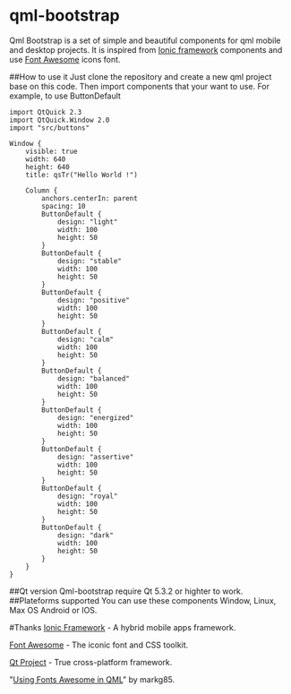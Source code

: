 qml-bootstrap
=============
Qml Bootstrap is a set of simple and beautiful components for qml mobile and desktop projects. It is inspired from [Ionic framework](http://ionicframework.com/) components and use [Font Awesome](http://fortawesome.github.io/Font-Awesome/) icons font.

##How to use it
Just clone the repository and create a new qml project base on this code. Then import components that your want to use. For example, to use ButtonDefault
```
import QtQuick 2.3
import QtQuick.Window 2.0
import "src/buttons"

Window {
    visible: true
    width: 640
    height: 640
    title: qsTr("Hello World !")

    Column {
        anchors.centerIn: parent
        spacing: 10
        ButtonDefault {
            design: "light"
            width: 100
            height: 50
        }
        ButtonDefault {
            design: "stable"
            width: 100
            height: 50
        }
        ButtonDefault {
            design: "positive"
            width: 100
            height: 50
        }
        ButtonDefault {
            design: "calm"
            width: 100
            height: 50
        }
        ButtonDefault {
            design: "balanced"
            width: 100
            height: 50
        }
        ButtonDefault {
            design: "energized"
            width: 100
            height: 50
        }
        ButtonDefault {
            design: "assertive"
            width: 100
            height: 50
        }
        ButtonDefault {
            design: "royal"
            width: 100
            height: 50
        }
        ButtonDefault {
            design: "dark"
            width: 100
            height: 50
        }
    }
}
```

##Qt version
Qml-bootstrap require Qt 5.3.2 or highter to work.
##Plateforms supported
You can use these components Window, Linux, Max OS Android or IOS.

#Thanks
[Ionic Framework](http://ionicframework.com/) - A hybrid mobile apps framework.

[Font Awesome](http://fortawesome.github.io/Font-Awesome/) - The iconic font and CSS toolkit.

[Qt Project](http://qt-project.org/) - True cross-platform framework.

"[Using Fonts Awesome in QML](http://kdeblog.mageprojects.com/2012/11/20/using-fonts-awesome-in-qml/)" by markg85.
